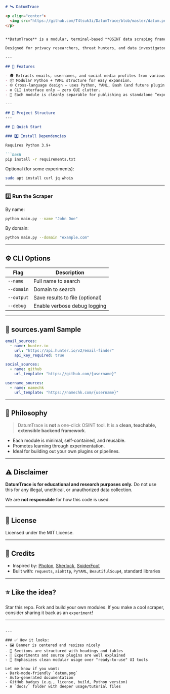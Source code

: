 ```markdown
# 🛰️ DatumTrace

<p align="center">
  <img src="https://github.com/T4tsuk3i/DatumTrace/blob/master/datum.png" width="750" alt="DatumTrace Banner"/>
</p>


**DatumTrace** is a modular, terminal-based **OSINT data scraping framework** that pulls emails, usernames, and social profiles from public sources based on a given **name or domain**.

Designed for privacy researchers, threat hunters, and data investigators — **not a release tool**, but a clean, extendable backend with each module usable as a standalone experiment.

---

## 🔧 Features

- 🕵️ Extracts emails, usernames, and social media profiles from various open web sources.
- 📦 Modular Python + YAML structure for easy expansion.
- 🌐 Cross-language design — uses Python, YAML, Bash (and future plugin options).
- ⚙️ CLI interface only — zero GUI clutter.
- 🧪 Each module is cleanly separable for publishing as standalone “experiments”.

---

## 📁 Project Structure
---

## 🚀 Quick Start

### 1️⃣ Install Dependencies

Requires Python 3.9+

```bash
pip install -r requirements.txt
````

Optional (for some experiments):

```bash
sudo apt install curl jq whois
```

---

### 2️⃣ Run the Scraper

By name:

```bash
python main.py --name "John Doe"
```

By domain:

```bash
python main.py --domain "example.com"
```

---

## ⚙️ CLI Options

| Flag       | Description                     |
| ---------- | ------------------------------- |
| `--name`   | Full name to search             |
| `--domain` | Domain to search                |
| `--output` | Save results to file (optional) |
| `--debug`  | Enable verbose debug logging    |

---

## 🔌 sources.yaml Sample

```yaml
email_sources:
  - name: hunter.io
    url: "https://api.hunter.io/v2/email-finder"
    api_key_required: true

social_sources:
  - name: github
    url_template: "https://github.com/{username}"

username_sources:
  - name: namechk
    url_template: "https://namechk.com/{username}"
```

---

## 🧠 Philosophy

> DatumTrace is **not** a one-click OSINT tool.
> It is a **clean, teachable, extensible backend framework**.

* Each module is minimal, self-contained, and reusable.
* Promotes learning through experimentation.
* Ideal for building out your own plugins or pipelines.

---

## ⚠️ Disclaimer

**DatumTrace is for educational and research purposes only.**
Do not use this for any illegal, unethical, or unauthorized data collection.

We are **not responsible** for how this code is used.

---

## 📜 License

Licensed under the MIT License.

---

## 👥 Credits

* Inspired by: [Photon](https://github.com/s0md3v/Photon), [Sherlock](https://github.com/sherlock-project/sherlock), [SpiderFoot](https://github.com/smicallef/spiderfoot)
* Built with: `requests`, `aiohttp`, `PyYAML`, `BeautifulSoup4`, standard libraries

---

## ⭐ Like the idea?

Star this repo. Fork and build your own modules.
If you make a cool scraper, consider sharing it back as an `experiment`!

---

```

---

### ✅ How it looks:
- 🖼️ Banner is centered and resizes nicely
- 📄 Sections are structured with headings and tables
- 🧪 Experiments and source plugins are well explained
- 🧠 Emphasizes clean modular usage over "ready-to-use" UI tools

Let me know if you want:
- Dark-mode-friendly `datum.png`
- Auto-generated documentation
- GitHub badges (e.g., license, build, Python version)
- A `docs/` folder with deeper usage/tutorial files
```
